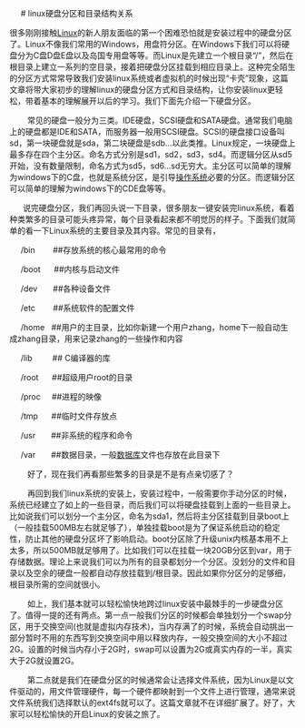      # linux硬盘分区和目录结构关系

很多刚刚接触[Linux](http://lib.csdn.net/base/linux)的新人朋友面临的第一个困难恐怕就是安装过程中的硬盘分区了。Linux不像我们常用的Windows，用盘符分区。在Windows下我们可以将硬盘分为C盘D盘E盘以及岛国专用盘等等。而Linux是先建立一个根目录“/”，然后在根目录上建立一系列的空目录，接着把硬盘分区挂载到相应目录上。这种完全陌生的分区方式常常导致我们安装linux系统或者虚拟机的时候出现“卡壳”现象，这篇文章将带大家初步的理解linux的硬盘分区方式和目录结构，让你安装linux更轻松，带着基本的理解展开以后的学习。我们下面先介绍一下硬盘分区。

        常见的硬盘一般分为三类。IDE硬盘，SCSI硬盘和SATA硬盘。通常我们电脑上的硬盘都是IDE和SATA，而服务器一般用SCSI硬盘。SCSI的硬盘接口设备叫sd，第一块硬盘就是sda，第二块硬盘是sdb...以此类推。Linux规定，一块硬盘上最多存在四个主分区。命名方式分别是sd1，sd2，sd3，sd4。而逻辑分区从sd5开始，没有数量限制，命名方式为sd5，sd6...sd无穷大。主分区可以简单的理解为windows下的C盘，也就是系统分区，是引导[操作系统](http://lib.csdn.net/base/operatingsystem)必要的分区。而逻辑分区可以简单的理解为windows下的CDE盘等等。

      说完硬盘分区，我们再回头说一下目录，很多朋友一键安装完linux系统，看着种类繁多的目录可能头疼异常，每个目录看起来都不明觉厉的样子。下面我们就简单的看一下Linux系统的主要目录及其内容。常见的目录有，

     /bin        ##存放系统的核心最常用的命令

     /boot      ##内核与启动文件

     /dev       ##各种设备文件

     /etc        ##系统软件的配置文件

     /home   ##用户的主目录，比如你新建一个用户zhang，home下一般自动生成zhang目录，用来记录zhang的一些操作和内容

     /lib         ## C编译器的库

     /root      ##超级用户root的目录

     /proc     ##进程的映像 

     /tmp      ##临时文件存放点

     /usr       ##非系统的程序和命令

     /var       ##数据目录，一般[数据库](http://lib.csdn.net/base/mysql)文件也存放在此目录下

        好了，现在我们再看那些繁多的目录是不是有点亲切感了？

        再回到我们linux系统的安装上，安装过程中，一般需要你手动分区的时候，系统已经建立了如上的一些目录，而后我们可以将硬盘挂载到上面的一些目录上。比如说我们可以划分一个主分区，命名为sda1，然后将主分区挂载到目录boot上（一般挂载500MB左右就足够了），单独挂载boot是为了保证系统启动的稳定性，防止其他的硬盘分区坏了影响启动。boot分区除了升级unix内核基本用不上太多，所以500MB就足够用了。比如我们可以在挂载一块20GB分区到var，用于存储数据。理论上来说我们可以为所有的目录都划分一个分区。没划分的文件和目录以及空余的硬盘一般都自动存放挂载到/根目录。因此如果你分区分的足够细，根目录所需的空间就很小。

        如上，我们基本就可以轻松愉快地跨过linux安装中最棘手的一步硬盘分区了。值得一提的还有两点。第一点一般我们分区的时候都会单独划分一个swap分区，用于交换空间(也就是虚拟内存技术)，当内存满了的时候，系统会自动挑出一部分暂时不用的东西写到交换空间中用以释放内存，一般交换空间的大小不超过2G。设置的时候当内存小于2G时，swap可以设置为2G或真实内存的一半，真实大于2G就设置2G。

        第二点就是我们在硬盘分区的时候通常会让选择文件系统，因为Linux是以文件驱动的，用文件管理硬件，每一个硬件都映射到一个文件上进行管理，通常来说文件系统我们选择默认的ext4fs就可以了。这篇文章就不在详细扩展了。好了，大家可以轻松愉快的开启Linux的安装之旅了。